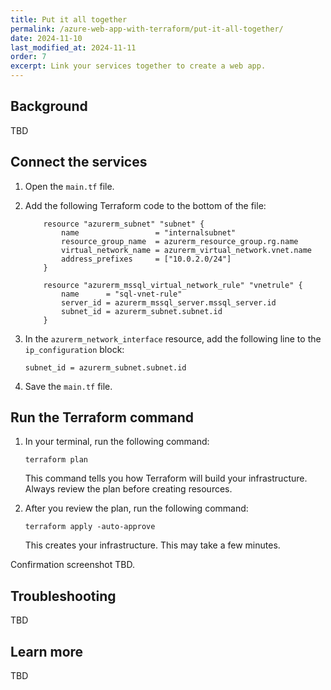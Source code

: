 ```yaml
---
title: Put it all together
permalink: /azure-web-app-with-terraform/put-it-all-together/
date: 2024-11-10
last_modified_at: 2024-11-11
order: 7
excerpt: Link your services together to create a web app.
---
```


## Background

TBD

## Connect the services

1. Open the `main.tf` file.
1. Add the following Terraform code to the bottom of the file:

    ```hcl
        resource "azurerm_subnet" "subnet" {
            name                 = "internalsubnet"
            resource_group_name  = azurerm_resource_group.rg.name
            virtual_network_name = azurerm_virtual_network.vnet.name
            address_prefixes     = ["10.0.2.0/24"]
        }

        resource "azurerm_mssql_virtual_network_rule" "vnetrule" {
            name      = "sql-vnet-rule"
            server_id = azurerm_mssql_server.mssql_server.id
            subnet_id = azurerm_subnet.subnet.id
        }
    ```

1. In the `azurerm_network_interface` resource, add the following line to the `ip_configuration` block:

    ```hcl
    subnet_id = azurerm_subnet.subnet.id
    ```

1. Save the `main.tf` file.

## Run the Terraform command

1. In your terminal, run the following command:

    ```console
    terraform plan
    ```

    This command tells you how Terraform will build your infrastructure. Always review the plan before creating resources.

1. After you review the plan, run the following command:

    ```console
    terraform apply -auto-approve
    ```

    This creates your infrastructure. This may take a few minutes.

Confirmation screenshot TBD.

## Troubleshooting

TBD

## Learn more

TBD
